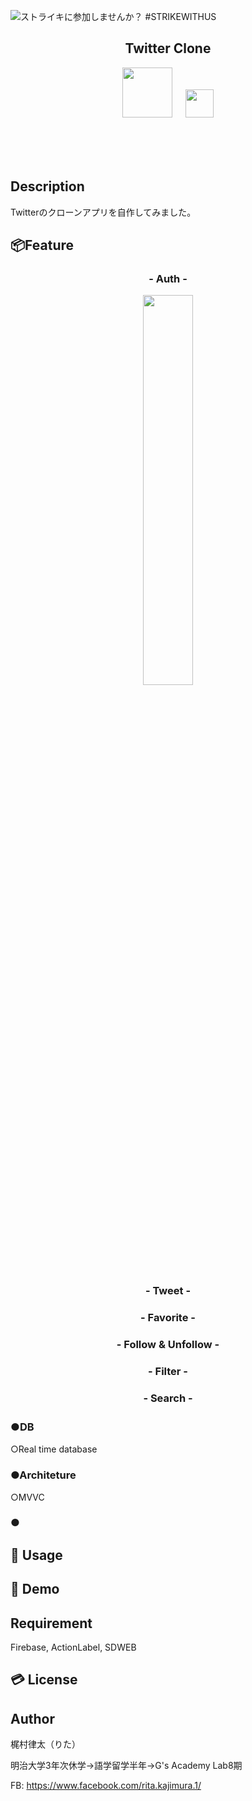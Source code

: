 ![ストライキに参加しませんか？ #STRIKEWITHUS](https://user-images.githubusercontent.com/56577971/90709240-b376af80-e2d6-11ea-93b0-afb8060743d6.png)

<h2 align="center">Twitter Clone</h2>
<p align="center">
  <a href="https://developer.apple.com/swift/images/swift-og.png"><img src="https://developer.apple.com/swift/images/swift-og.png" width="80px;" /></a>
<a>　</a>
  <a href="https://firebase.google.com/"><img src="https://user-images.githubusercontent.com/39142850/71645860-dd686b00-2d21-11ea-93f3-953cee4f0b32.png" height="45px;" /></a>
<a>　</a>
 
<br><br><br>
</p>


## Description

Twitterのクローンアプリを自作してみました。

## 📦Feature

<h3 align="center">- Auth -</h3>

<p align="center">  
  <img src="https://gyazo.com/f58d1ef3ce99f645a0f95ad17be626db" width=40%>
</p>


  

<h3 align="center">- Tweet -</h3>

<h3 align="center">- Favorite -</h3>

<h3 align="center">- Follow & Unfollow -</h3>

<h3 align="center">- Filter -</h3>

<h3 align="center">- Search -</h3>

### ●DB　

○Real time database

### ●Architeture 

○MVVC

### ●


## 📱 Usage



## 👀 Demo


## Requirement

Firebase, ActionLabel, SDWEB

## 💳 License

## Author

梶村律太（りた）

明治大学3年次休学→語学留学半年→G's Academy Lab8期

FB: https://www.facebook.com/rita.kajimura.1/





